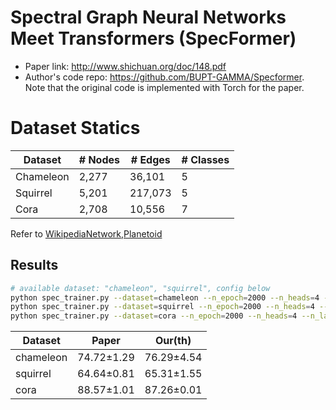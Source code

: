 # Spectral Graph Neural Networks Meet Transformers (SpecFormer)

*   Paper link: <http://www.shichuan.org/doc/148.pdf>
*   Author's code repo: <https://github.com/BUPT-GAMMA/Specformer>. Note that the original code is implemented with Torch for the paper.

# Dataset Statics

| Dataset | # Nodes | # Edges | # Classes |
| ------- | ------- | ------- | --------- |
| Chameleon    | 2,277   | 36,101  | 5         |
| Squirrel    | 5,201   | 217,073  | 5         |
| Cora    | 2,708   | 10,556  | 7         |


Refer to [WikipediaNetwork](https://github.com/BUPT-GAMMA/GammaGL/blob/main/gammagl/datasets/wikipedia_network.py),[Planetoid](https://github.com/BUPT-GAMMA/GammaGL/blob/main/gammagl/datasets/planetoid.py)  


## Results

```bash
# available dataset: "chameleon", "squirrel", config below
python spec_trainer.py --dataset=chameleon --n_epoch=2000 --n_heads=4 --n_layer=2 --hidden_dim=32 --lr=0.001 --weight_decay=0.0005 --tran_dropout=0.2 --feat_dropout=0.4 --prop_dropout=0.5 
python spec_trainer.py --dataset=squirrel --n_epoch=2000 --n_heads=4 --n_layer=2 --hidden_dim=32 --lr=0.001 --weight_decay=0.001 --tran_dropout=0.1 --feat_dropout=0.4 --prop_dropout=0.4 
python spec_trainer.py --dataset=cora --n_epoch=2000 --n_heads=4 --n_layer=2 --hidden_dim=32 --lr=0.0002 --weight_decay=0.0001 --tran_dropout=0.2 --feat_dropout=0.6 --prop_dropout=0.2 


```

| Dataset     | Paper        | Our(th)    |
| -------     | -----        | ---------- |
| chameleon   | 74.72±1.29   | 76.29±4.54 |
| squirrel    |64.64±0.81    | 65.31±1.55 |
| cora        |88.57±1.01    | 87.26±0.01  |

